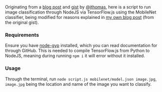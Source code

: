 Originating from a [blog post](http://jamesthom.as/blog/2018/08/07/machine-learning-in-node-dot-js-with-tensorflow-dot-js/) and [gist](https://gist.github.com/jthomas/145610bdeda2638d94fab9a397eb1f1d) by [@jthomas](https://github.com/jthomas), here is a script to run image classification through NodeJS via TensorFlow.js using the MobileNet classifier, being modified for reasons explained in [my own blog post](https://sean12697.github.io/blog/2019/07/16/mobilenet-in-nodejs.html) (from the original gist).

### Requirements

Ensure you have [node-gyp](https://github.com/nodejs/node-gyp) installed, which you can read documentation for through GitHub. This is needed to compile TensorFlow.js from Python to NodeJS, meaning during running `npm i` it will error without it installed.

### Usage

Through the terminal, run `node script.js mobilenet/model.json image.jpg`, `image.jpg` being the location and name of the image you want to classify.